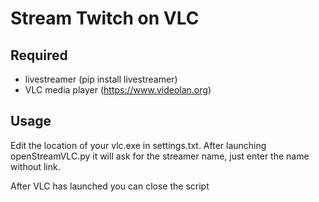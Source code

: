 # Stream Twitch on VLC

## Required
- livestreamer (pip install livestreamer)
- VLC media player (https://www.videolan.org)

## Usage
Edit the location of your vlc.exe in settings.txt.
After launching openStreamVLC.py it will ask for the streamer name, just enter the name without link.

After VLC has launched you can close the script